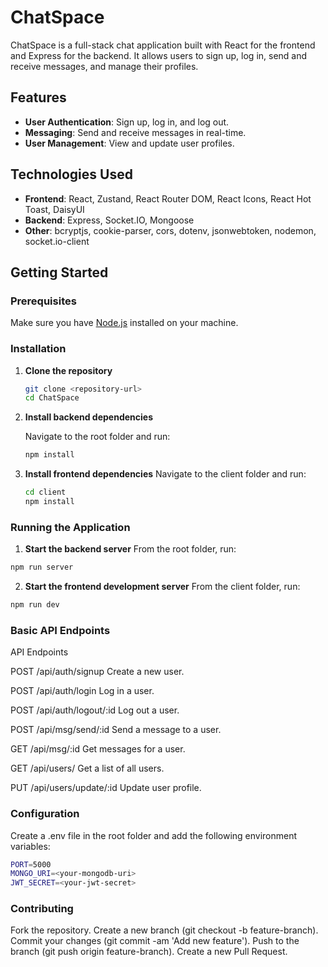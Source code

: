 # ChatSpace

ChatSpace is a full-stack chat application built with React for the frontend and Express for the backend. It allows users to sign up, log in, send and receive messages, and manage their profiles.

## Features

- **User Authentication**: Sign up, log in, and log out.
- **Messaging**: Send and receive messages in real-time.
- **User Management**: View and update user profiles.

## Technologies Used

- **Frontend**: React, Zustand, React Router DOM, React Icons, React Hot Toast, DaisyUI
- **Backend**: Express, Socket.IO, Mongoose
- **Other**: bcryptjs, cookie-parser, cors, dotenv, jsonwebtoken, nodemon, socket.io-client

## Getting Started

### Prerequisites

Make sure you have [Node.js](https://nodejs.org/) installed on your machine.

### Installation

1. **Clone the repository**

   ```bash
   git clone <repository-url>
   cd ChatSpace

   ```

2. **Install backend dependencies**

   Navigate to the root folder and run:

   ```bash
   npm install
   ```

3. **Install frontend dependencies**
   Navigate to the client folder and run:
   ```bash
   cd client
   npm install
   ```

### Running the Application

1. **Start the backend server**
   From the root folder, run:

```bash
npm run server
```

2. **Start the frontend development server**
   From the client folder, run:

```bash
npm run dev
```

### Basic API Endpoints

API Endpoints

POST /api/auth/signup
Create a new user.

POST /api/auth/login
Log in a user.

POST /api/auth/logout/:id
Log out a user.

POST /api/msg/send/:id
Send a message to a user.

GET /api/msg/:id
Get messages for a user.

GET /api/users/
Get a list of all users.

PUT /api/users/update/:id
Update user profile.

### Configuration

Create a .env file in the root folder and add the following environment variables:

```bash
PORT=5000
MONGO_URI=<your-mongodb-uri>
JWT_SECRET=<your-jwt-secret>
```

### Contributing

Fork the repository.
Create a new branch (git checkout -b feature-branch).
Commit your changes (git commit -am 'Add new feature').
Push to the branch (git push origin feature-branch).
Create a new Pull Request.
